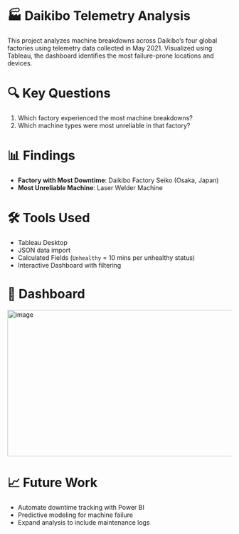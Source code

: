 # 🏭 Daikibo Telemetry Analysis

This project analyzes machine breakdowns across Daikibo’s four global factories using telemetry data collected in May 2021. Visualized using Tableau, the dashboard identifies the most failure-prone locations and devices.

# 🔍 Key Questions
1. Which factory experienced the most machine breakdowns?
2. Which machine types were most unreliable in that factory?

# 📊 Findings
- **Factory with Most Downtime**: Daikibo Factory Seiko (Osaka, Japan)
- **Most Unreliable Machine**: Laser Welder Machine

# 🛠 Tools Used
- Tableau Desktop 
- JSON data import
- Calculated Fields (`Unhealthy` = 10 mins per unhealthy status)
- Interactive Dashboard with filtering

# 📸 Dashboard
<img width="540" height="329" alt="image" src="https://github.com/user-attachments/assets/7966d97f-6db7-4acb-9183-edc9b9040be0" />


# 📈 Future Work
- Automate downtime tracking with Power BI
- Predictive modeling for machine failure
- Expand analysis to include maintenance logs
